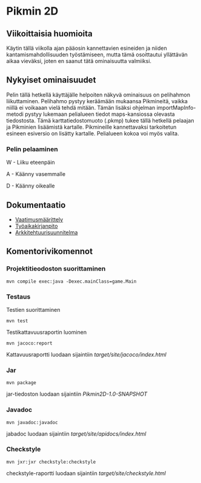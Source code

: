 # Pikmin 2D

## Viikoittaisia huomioita

Käytin tällä viikolla ajan pääosin kannettavien esineiden ja niiden kantamismahdollisuuden työstämiseen, mutta tämä osoittautui yllättävän aikaa vieväksi, joten en saanut tätä ominaisuutta valmiiksi.

## Nykyiset ominaisuudet

Pelin tällä hetkellä käyttäjälle helpoiten näkyvä ominaisuus on pelihahmon liikuttaminen. Pelihahmo pystyy keräämään mukaansa Pikmineitä, vaikka niillä ei voikaaan vielä tehdä mitään. Tämän lisäksi ohjelman importMapInfo-metodi pystyy lukemaan pelialueen tiedot maps-kansiossa olevasta tiedostosta. Tämä karttatiedostomuoto (.pkmp) tukee tällä hetkellä pelaajan ja Pikminien lisäämistä kartalle. Pikmineille kannettavaksi tarkoitetun esineen esiversio on lisätty kartalle. Pelialueen kokoa voi myös valita.

### Pelin pelaaminen

W - Liiku eteenpäin

A - Käänny vasemmalle

D - Käänny oikealle

## Dokumentaatio

* [Vaatimusmäärittely](https://github.com/JustAGoldeneye/ot-harjoitustyo/blob/master/Documentation/Vaatimusmaarittely.md)
* [Työaikakirjanpito](https://github.com/JustAGoldeneye/ot-harjoitustyo/blob/master/Documentation/Tyoaikakirjanpito.md)
* [Arkkitehtuurisuunnitelma](https://github.com/JustAGoldeneye/ot-harjoitustyo/blob/master/Documentation/arkkitehtuuri.md)

## Komentorivikomennot

### Projektitieodoston suorittaminen

`mvn compile exec:java -Dexec.mainClass=game.Main`

### Testaus

Testien suorittaminen

`mvn test`

Testikattavuusraportin luominen

`mvn jacoco:report`

Kattavuusraportti luodaan sijaintiin *target/site/jacoco/index.html*

### Jar

`mvn package`

jar-tiedoston luodaan sijaintiin *Pikmin2D-1.0-SNAPSHOT*

### Javadoc

`mvn javadoc:javadoc`

jabadoc luodaan sijaintiin *target/site/apidocs/index.html*

### Checkstyle

`mvn jxr:jxr checkstyle:checkstyle`

checkstyle-raportti luodaan sijaintiin *target/site/checkstyle.html*
